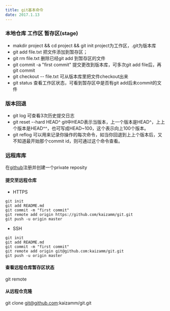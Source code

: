 ```yaml
---
title: git基本命令
date: 2017.1.13
---
```


### 本地仓库 工作区 暂存区(stage)
+ makdir project && cd project && git init project为工作区，.git为版本库
+ git add file.txt 把文件添加到暂存区；
+ git rm file.txt 删除已经git add 到暂存区的文件
+ git commit -a "first commit" 提交更改到版本库，可多次git add file后，再git commit
+ git checkout -- file.txt 可从版本库里把文件checkout出来
+ git status 查看工作区状态，可看到暂存区中是否有git add后未commit的文件

### 版本回退
+ git log 可查看3次历史提交日志
+ git reset --hard HEAD^  git中HEAD表示当版本，上一个版本是HEAD^，上上个版本是HEAD^^，也可写成HEAD~100，这个表示向上100个版本。
+ git reflog 可以用来记录你操作的每次命令，如当你回退到上上个版本后，又不知道最开始那个commit id，则可通过这个命令查看。

### 远程库库
在[github](https://github.com/)注册并创建一个private reposity
#### 提交至远程仓库
+ HTTPS
```
git init
git add README.md
git commit -m "first commit"
git remote add origin https://github.com/kaizamm/git.git
git push -u origin master
```
+ SSH
```
git init
git add README.md
git commit -m "first commit"
git remote add origin git@github.com:kaizamm/git.git
git push -u origin master
```
#### 查看远程仓库暂存区状态
git remote

#### 从远程仓克隆
git clone git@github.com:kaizamm/git.git
